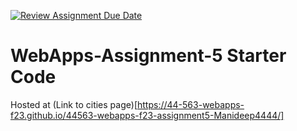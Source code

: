 [![Review Assignment Due Date](https://classroom.github.com/assets/deadline-readme-button-24ddc0f5d75046c5622901739e7c5dd533143b0c8e959d652212380cedb1ea36.svg)](https://classroom.github.com/a/7kKA03Up)
# WebApps-Assignment-5 Starter Code
Hosted at (Link to cities page)[https://44-563-webapps-f23.github.io/44563-webapps-f23-assignment5-Manideep4444/]